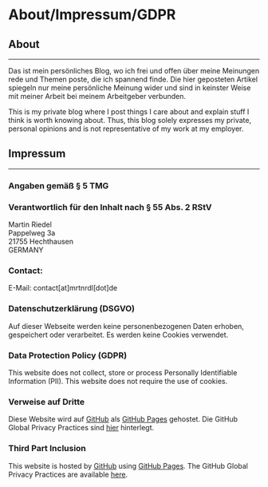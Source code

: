# About/Impressum/GDPR

## About
---
Das ist mein persönliches Blog, wo ich frei und offen über meine Meinungen rede und Themen poste, die ich spannend finde. Die hier geposteten Artikel spiegeln nur meine persönliche Meinung wider und sind in keinster Weise mit meiner Arbeit bei meinem Arbeitgeber verbunden.

This is my private blog where I post things I care about and explain stuff I think is worth knowing about. Thus, this blog solely expresses my private, personal opinions and is not representative of my work at my employer.

## Impressum
---
### Angaben gemäß § 5 TMG
### Verantwortlich für den Inhalt nach § 55 Abs. 2 RStV

Martin Riedel  
Pappelweg 3a  
21755 Hechthausen  
GERMANY  

### Contact:
E-Mail: contact[at]mrtnrdl[dot]de 

### Datenschutzerklärung (DSGVO)
Auf dieser Webseite werden keine personenbezogenen Daten erhoben, gespeichert oder verarbeitet. Es werden keine Cookies verwendet.

### Data Protection Policy (GDPR)
This website does not collect, store or process Personally Identifiable Information (PII). This website does not require the use of cookies.

### Verweise auf Dritte
Diese Website wird auf [GitHub](https://www.github.com/) als [GitHub Pages](https://help.github.com/articles/what-is-github-pages/) gehostet. Die GitHub Global Privacy Practices sind [hier](https://help.github.com/articles/global-privacy-practices/) hinterlegt.

### Third Part Inclusion
This website is hosted by [GitHub](https://www.github.com/) using [GitHub Pages](https://help.github.com/articles/what-is-github-pages/). The GitHub Global Privacy Practices are available [here](https://help.github.com/articles/global-privacy-practices/).

